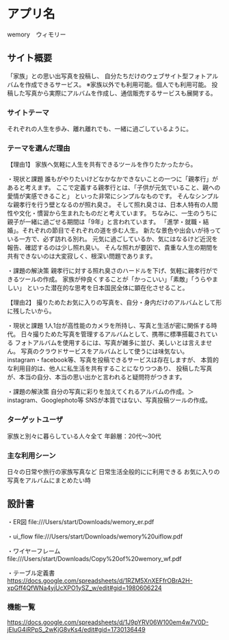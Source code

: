 # アプリ名
wemory　ウィモリー

## サイト概要
「家族」との思い出写真を投稿し、
自分たちだけのウェブサイト型フォトアルバムを作成できるサービス。
※家族以外でも利用可能。個人でも利用可能。
投稿した写真から実際にアルバムを作成し、通信販売するサービスも展開する。

### サイトテーマ
それぞれの人生を歩み、離れ離れでも、一緒に過ごしているように。

### テーマを選んだ理由
【理由1】
家族へ気軽に人生を共有できるツールを作りたかったから。

・現状と課題
誰もがやりたいけどなかなかできないことの一つに「親孝行」があると考えます。
ここで定義する親孝行とは、「子供が元気でいること、親への愛情が実感できること」
といった非常にシンプルなものです。
そんなシンプルな親孝行を行う壁となるのが照れ臭さ。
そして照れ臭さは、日本人特有の人間性や文化・慣習から生まれたものだと考えています。
ちなみに、一生のうちに親子が一緒に過ごせる期間は「9年」と言われています。
「進学・就職・結婚」。それぞれの節目でそれぞれの道を歩む人生。
新たな景色や出会いが待っている一方で、必ず訪れる別れ。
元気に過ごしているか、気にはなるけど近況を報告、確認するのは少し照れ臭い。
そんな照れが要因で、貴重な人生の期間を共有できないのは大変寂しく、根深い問題であります。

・課題の解決策
親孝行に対する照れ臭さのハードルを下げ、気軽に親孝行ができるツールの作成。
家族が仲良くすることが「かっこいい」「素敵」「うらやましい」
といった潜在的な思考を日本国民全体に顕在化させること。

【理由2】
撮りためたお気に入りの写真を、自分・身内だけのアルバムとして形に残したいから。

・現状と課題
1人1台が高性能のカメラを所持し、写真と生活が密に関係する時代。
日々撮りためた写真を管理するアルバムとして、携帯に標準搭載されている
フォトアルバムを使用するには、写真が雑多に並び、美しいとは言えません。
写真のクラウドサービスをアルバムとして使うには味気ない。
instagram・facebook等、写真を投稿できるサービスは存在しますが、
本質的な利用目的は、他人に私生活を共有することになりつつあり、
投稿した写真が、本当の自分、本当の思い出かと言われると疑問符がつきます。

・課題の解決策
自分の写真に彩りを加えてくれるアルバムの作成。＞ instagram、Googlephoto等
SNSが本質ではない、写真投稿ツールの作成。

### ターゲットユーザ
家族と別々に暮らしている人々全て
年齢層：20代〜30代

### 主な利用シーン
日々の日常や旅行の家族写真など
日常生活全般的にに利用できる
お気に入りの写真をアルバムにまとめたい時

## 設計書
・ER図
file:///Users/start/Downloads/wemory_er.pdf

・ui_flow
file:///Users/start/Downloads/wemory%20uiflow.pdf

・ワイヤーフレーム
file:///Users/start/Downloads/Copy%20of%20wemory_wf.pdf

・テーブル定義書
https://docs.google.com/spreadsheets/d/1RZM5XnXEFfrOBrA2H-xpGff4QfWNa4yjUcXPO1ySZ_w/edit#gid=1980606224

### 機能一覧
https://docs.google.com/spreadsheets/d/1J9pYRV06W100em4w7V0D-jEIuG4iRPpS_2wKjG8vKs4/edit#gid=1730136449
